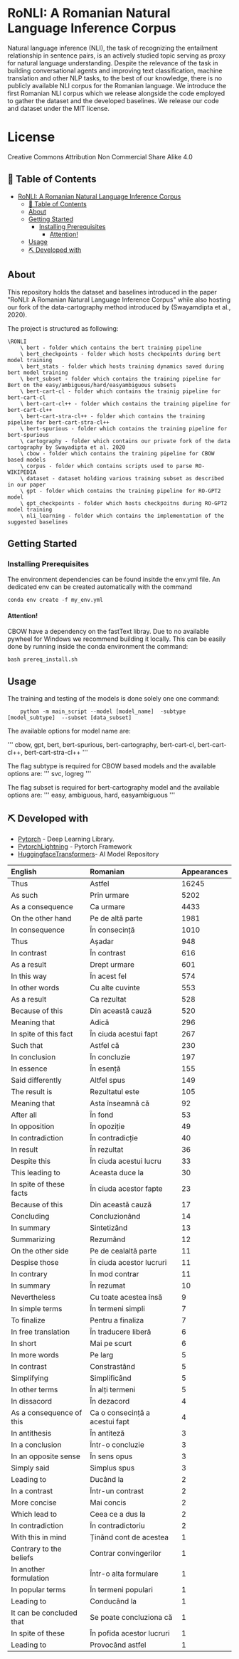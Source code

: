 # RoNLI: A Romanian Natural Language Inference Corpus

Natural language inference (NLI), the task of recognizing the entailment relationship in sentence pairs, is an actively studied topic serving as proxy for natural language understanding. Despite the relevance of the task in building conversational agents and improving text classification, machine translation and other NLP tasks, to the best of our knowledge, there is no publicly available NLI corpus for the Romanian language.
We introduce the first Romanian NLI corpus which we release alongside the code employed to gather the dataset and the developed baselines. We release our code and dataset under the MIT license.

# License
Creative Commons Attribution Non Commercial Share Alike 4.0


## 📝 Table of Contents <a name = "tabel_of_contents"></a>

- [RoNLI: A Romanian Natural Language Inference Corpus](#ronli-a-romanian-natural-language-inference-corpus)
  - [📝 Table of Contents ](#-table-of-contents-)
  - [About ](#about-)
  - [Getting Started ](#getting-started-)
    - [Installing Prerequisites ](#installing-prerequisites-)
      - [Attention!](#attention)
  - [Usage ](#usage-)
  - [⛏️ Developed with ](#️-developed-with-)

## About <a name = "about"></a>

This repository holds the dataset and baselines introduced in the paper "RoNLI: A Romanian Natural Language Inference Corpus" while also hosting our fork of the data-cartography method introduced by (Swayamdipta et al., 2020).


The project is structured as following:

    \RONLI
        \ bert - folder which contains the bert training pipeline
        \ bert_checkpoints - folder which hosts checkpoints during bert model training
        \ bert_stats - folder which hosts training dynamics saved during bert model training
        \ bert_subset - folder which contains the training pipeline for Bert on the easy/ambiguous/hard/easyambiguous subsets
        \ bert-cart-cl - folder which contains the trainig pipeline for bert-cart-cl
        \ bert-cart-cl++ - folder which contains the training pipeline for bert-cart-cl++
        \ bert-cart-stra-cl++ - folder which contains the training pipeline for bert-cart-stra-cl++
        \ bert-spurious - folder which contains the training pipeline for bert-spurious
        \ cartography - folder which contains our private fork of the data cartography by Swayadipta et al. 2020
        \ cbow - folder which contains the training pipeline for CBOW based models
        \ corpus - folder which contains scripts used to parse RO-WIKIPEDIA
        \ dataset - dataset holding various training subset as described in our paper
        \ gpt - folder which contains the training pipeline for RO-GPT2 model
        \ gpt_checkpoints - folder which hosts checkpoitns during RO-GPT2 model training
        \ nli_learning - folder which contains the implementation of the suggested baselines


## Getting Started <a name = "getting_started"></a>

### Installing Prerequisites <a name = "prerequisites"></a>

The environment dependencies can be found insitde the env.yml file. An dedicated env can be created automatically with the command
```
conda env create -f my_env.yml
```

#### Attention! 

CBOW have a dependency on the fastText libray. Due to no available pywheel for Windows we recommend building it locally. This can be easily done by running inside the conda environment the command:

```
bash prereq_install.sh
```


## Usage <a name="usage"></a>

The training and testing of the models is done solely one one command:  
```
    python -m main_script --model [model_name]  -subtype [model_subtype]  --subset [data_subset]
```

The available options for model name are:

'''
    cbow, gpt, bert, bert-spurious, bert-cartography, bert-cart-cl, bert-cart-cl++, bert-cart-stra-cl++
'''

The flag subtype is required for CBOW based models and the available options are:
'''
    svc, logreg
'''

The flag subset is required for bert-cartography model and the available options are:
'''
    easy, ambiguous, hard, easyambiguous
'''



## ⛏️ Developed with <a name = "developed_with"></a>
- [Pytorch](https://pytorch.org/) - Deep Learning Library.
- [PytorchLightning](https://www.pytorchlightning.ai/index.html) - Pytorch Framework
- [HuggingfaceTransformers](https://huggingface.co/)- AI Model Repository 


|English |Romanian|Appearances|
|:----|:----|:----|
|Thus|Astfel|16245|
|As such|Prin urmare|5202|
|As a consequence|Ca urmare |4433|
|On the other hand|Pe de altă parte|1981|
|In consequence|În consecință|1010|
|Thus|Așadar|948|
|In contrast|În contrast|616|
|As a result|Drept urmare|601|
|In this way|În acest fel|574|
|In other words|Cu alte cuvinte|553|
|As a result|Ca rezultat|528|
|Because of this|Din această cauză|520|
|Meaning that|Adică|296|
|In spite of this fact|În ciuda acestui fapt|267|
|Such that|Astfel că|230|
|In conclusion|În concluzie|197|
|In essence|În esență|155|
|Said differently|Altfel spus|149|
|The result is|Rezultatul este|105|
|Meaning that|Asta înseamnă că|92|
|After all|În fond|53|
|In opposition|În opoziție|49|
|In contradiction|În contradicție|40|
|In result|În rezultat|36|
|Despite this|În ciuda acestui lucru|33|
|This leading to|Aceasta duce la |30|
|In spite of these facts|În ciuda acestor fapte|23|
|Because of this|Din această cauză|17|
|Concluding|Concluzionând|14|
|In summary|Sintetizând|13|
|Summarizing|Rezumând|12|
|On the other side|Pe de cealaltă parte|11|
|Despise those|În ciuda acestor lucruri|11|
|In contrary|În mod contrar|11|
|In summary|În rezumat|10|
|Nevertheless|Cu toate acestea însă|9|
|In simple terms|În termeni simpli|7|
|To finalize|Pentru a finaliza|7|
|In free translation|În traducere liberă|6|
|In short|Mai pe scurt|6|
|In more words|Pe larg|5|
|In contrast|Constrastând |5|
|Simplifying|Simplificând|5|
|In other terms|În alți termeni|5|
|In dissacord|În dezacord|4|
|As a consequence of this|Ca o consecință a acestui fapt|4|
|In antithesis|În antiteză|3|
|In a conclusion|Într-o concluzie|3|
|In an opposite sense|În sens opus|3|
|Simply said|Simplus spus|3|
|Leading to|Ducând la|2|
|In a contrast|Într-un contrast|2|
|More concise|Mai concis|2|
|Which lead to|Ceea ce a dus la |2|
|In contradiction|În contradictoriu|2|
|With this in mind|Ținând cont de acestea|1|
|Contrary to the beliefs|Contrar convingerilor|1|
|In another formulation|Într-o alta formulare|1|
|In popular terms|În termeni populari|1|
|Leading to|Conducând la|1|
|It can be concluded that|Se poate concluziona că|1|
|In spite of these|În pofida acestor lucruri|1|
|Leading to|Provocând astfel|1|

